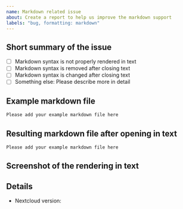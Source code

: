 ```yaml
---
name: Markdown related issue
about: Create a report to help us improve the markdown support
labels: "bug, formatting: markdown"
---
```


## Short summary of the issue

<!-- Add a short description of the issue -->

- [ ] Markdown syntax is not properly rendered in text
- [ ] Markdown syntax is removed after closing text
- [ ] Markdown syntax is changed after closing text
- [ ] Something else: Please describe more in detail

## Example markdown file

````markdown
Please add your example markdown file here
````

## Resulting markdown file after opening in text

````markdown
Please add your example markdown file here
````

## Screenshot of the rendering in text

<!-- Please insert a screenshot here -->

## Details
- Nextcloud version: 
